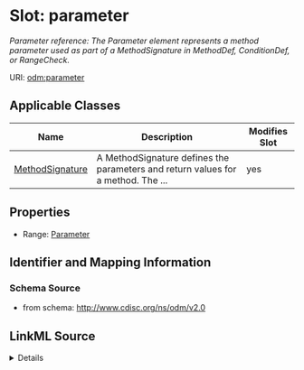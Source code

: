 # Slot: parameter


_Parameter reference: The Parameter element represents a method parameter used as part of a MethodSignature in MethodDef, ConditionDef, or RangeCheck._



URI: [odm:parameter](http://www.cdisc.org/ns/odm/v2.0/parameter)



<!-- no inheritance hierarchy -->




## Applicable Classes

| Name | Description | Modifies Slot |
| --- | --- | --- |
[MethodSignature](MethodSignature.md) | A MethodSignature defines the parameters and return values for a method. The ... |  yes  |







## Properties

* Range: [Parameter](Parameter.md)





## Identifier and Mapping Information







### Schema Source


* from schema: http://www.cdisc.org/ns/odm/v2.0




## LinkML Source

<details>
```yaml
name: parameter
description: 'Parameter reference: The Parameter element represents a method parameter
  used as part of a MethodSignature in MethodDef, ConditionDef, or RangeCheck.'
from_schema: http://www.cdisc.org/ns/odm/v2.0
rank: 1000
alias: parameter
domain_of:
- MethodSignature
range: Parameter

```
</details>